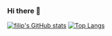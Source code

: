 ### Hi there 👋

[![filip's GitHub stats](https://github-readme-stats.vercel.app/api?username=filipstrom&count_private=true&hide=stars&show_icons=true)](https://github.com/filipstrom/github-readme-stats)
[![Top Langs](https://github-readme-stats.vercel.app/api/top-langs/?username=filipstrom&layout=compact&exclude_repo=Prediktiv-modellering)](https://github.com/filipstrom/github-readme-stats)




<!--
**filipstrom/filipstrom** is a ✨ _special_ ✨ repository because its `README.md` (this file) appears on your GitHub profile.

Here are some ideas to get you started:

- 🔭 I’m currently working on ...
- 🌱 I’m currently learning ...
- 👯 I’m looking to collaborate on ...
- 🤔 I’m looking for help with ...
- 💬 Ask me about ...
- 📫 How to reach me: ...
- 😄 Pronouns: ...
- ⚡ Fun fact: ...
-->
